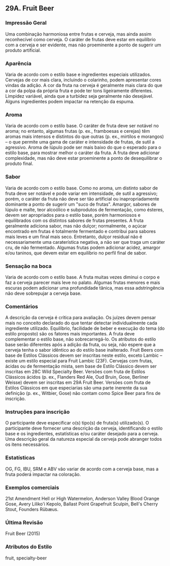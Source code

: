 ## 29A. Fruit Beer

### Impressão Geral

Uma combinação harmoniosa entre frutas e cerveja, mas ainda assim reconhecível como cerveja. O caráter de frutas deve estar em equilíbrio com a cerveja e ser evidente, mas não proeminente a ponto de sugerir um produto artificial.

### Aparência

Varia de acordo com o estilo base e ingredientes especiais utilizados. Cervejas de cor mais clara, incluindo o colarinho, podem apresentar cores vindas da adição. A cor da fruta na cerveja é geralmente mais clara do que a cor da polpa da própria fruta e pode ter tons ligeiramente diferentes. Limpidez variável, ainda que a turbidez seja geralmente não desejável. Alguns ingredientes podem impactar na retenção da espuma.

### Aroma

Varia de acordo com o estilo base. O caráter de fruta deve ser notável no aroma; no entanto, algumas frutas (p. ex., framboesas e cerejas) têm aromas mais intensos e distintos do que outras (p. ex., mirtilos e morangos) – o que permite uma gama de caráter e intensidade de frutas, de sutil a agressivo. Aroma de lúpulo pode ser mais baixo do que o esperado para o estilo base, para mostrar melhor o caráter da fruta. A fruta deve adicionar complexidade, mas não deve estar proeminente a ponto de desequilibrar o produto final.

### Sabor

Varia de acordo com o estilo base. Como no aroma, um distinto sabor de fruta deve ser notável e pode variar em intensidade, de sutil a agressivo; porém, o caráter da fruta não deve ser tão artificial ou inapropriadamente dominante a ponto de sugerir um "suco de frutas". Amargor, sabores de lúpulo e malte, teor alcoólico e subprodutos de fermentação, como ésteres, devem ser apropriados para o estilo base, porém harmoniosos e equilibrados com os distintos sabores de frutas presentes. A fruta geralmente adiciona sabor, mas não dulçor; normalmente, o açúcar encontrado em frutas é totalmente fermentado e contribui para sabores mais leves e um final mais seco. Entretanto, dulçor residual não é necessariamente uma caraterística negativa, a não ser que traga um caráter cru, de não fermentado. Algumas frutas podem adicionar acidez, amargor e/ou taninos, que devem estar em equilíbrio no perfil final de sabor.

### Sensação na boca

Varia de acordo com o estilo base. A fruta muitas vezes diminui o corpo e faz a cerveja parecer mais leve no palato. Algumas frutas menores e mais escuras podem adicionar uma profundidade tânica, mas essa adstringência não deve sobrepujar a cerveja base.

### Comentários

A descrição da cerveja é crítica para avaliação. Os juízes devem pensar mais no conceito declarado do que tentar detectar individualmente cada ingrediente utilizado. Equilíbrio, facilidade de beber e execução do tema (do estilo proposto) são os fatores mais importantes. A fruta deve complementar o estilo base, não sobrecarregá-lo. Os atributos do estilo base serão diferentes após a adição da fruta, ou seja, não espere que a cerveja tenha o sabor idêntico ao do estilo base inalterado. Fruit Beers com base de Estilos Clássicos devem ser inscritas neste estilo, exceto Lambic – existe um estilo especial para Fruit Lambic (23F). Cervejas com frutas, ácidas ou de fermentação mista, sem base de Estilo Clássico devem ser inscritas em 28C Wild Specialty Beer. Versões com fruta de Estilos Clássicos ácidos (p. ex., Flanders Red Ale, Oud Bruin, Gose, Berliner Weisse) devem ser inscritas em 29A Fruit Beer. Versões com fruta de Estilos Clássicos em que especiarias são uma parte inerente da sua definição (p. ex., Witbier, Gose) não contam como Spice Beer para fins de inscrição.

### Instruções para inscrição

O participante deve especificar o(s) tipo(s) de fruta(s) utilizado(s). O participante deve fornecer uma descrição da cerveja, identificando o estilo base e os ingredientes, estatísticas e/ou caráter desejado para a cerveja. Uma descrição geral da natureza especial da cerveja pode abranger todos os itens necessários.

### Estatísticas

OG, FG, IBU, SRM e ABV vão variar de acordo com a cerveja base, mas a fruta poderá impactar na coloração.

### Exemplos comerciais

21st Amendment Hell or High Watermelon, Anderson Valley Blood Orange Gose, Avery Liliko'i Kepolo, Ballast Point Grapefruit Sculpin, Bell's Cherry Stout, Founders Rübæus.

### Última Revisão

Fruit Beer (2015)

### Atributos do Estilo

fruit, specialty-beer
